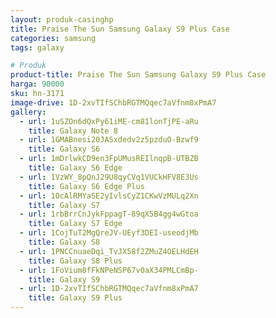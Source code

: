 ```yaml
---
layout: produk-casinghp
title: Praise The Sun Samsung Galaxy S9 Plus Case
categories: samsung
tags: galaxy

# Produk
product-title: Praise The Sun Samsung Galaxy S9 Plus Case
harga: 90000
sku: hn-3171
image-drive: 1D-2xvTIfSChbRGTMQqec7aVfnm8xPmA7
gallery:
  - url: 1uSZOn6dQxPy61iME-cm81lonTjPE-aRu
    title: Galaxy Note 8
  - url: 1GMABnesi20JASxdedv2z5pzduO-Bzwf9
    title: Galaxy S6
  - url: 1mDrlwkCD9en3FpUMusREIlnqpB-UTBZB
    title: Galaxy S6 Edge
  - url: 1VzWY_8pQnJ29U8qyCVq1VUCkHFV8E3Us
    title: Galaxy S6 Edge Plus
  - url: 1OcAlRMYaSE2yIvlsCyZ1CKwVzMULq2Xn
    title: Galaxy S7
  - url: 1rbBrrCnJykFppagT-89qX5B4gg4wGtoa
    title: Galaxy S7 Edge
  - url: 1CojTuT2MgQreJV-UEyf3DEI-useodjMb
    title: Galaxy S8
  - url: 1PNCCnuaeDqi_TvJX58f2ZMuZ4OELHdEH
    title: Galaxy S8 Plus
  - url: 1FoVium8fFkNPeNSP67v0aX34PMLCmBp-
    title: Galaxy S9
  - url: 1D-2xvTIfSChbRGTMQqec7aVfnm8xPmA7
    title: Galaxy S9 Plus
---
```


